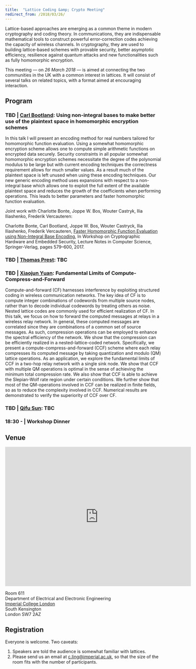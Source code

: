 ```yaml
---
title:  "Lattice Coding &amp; Crypto Meeting"
redirect_from: /2018/03/26/
---
```


Lattice-based approaches are emerging as a common theme in modern cryptography and coding theory. In communications, they are indispensable mathematical tools to construct powerful error-correction codes achieving the capacity of wireless channels. In cryptography, they are used to building lattice-based schemes with provable security, better asymptotic efficiency, resilience against quantum attacks and new functionalities such as fully homomorphic encryption.

This meeting — on *26 March 2018* — is aimed at connecting the two communities in the UK with a common interest in lattices. It will consist of several talks on related topics, with a format aimed at encouraging interaction.

## Program ##

### <span> TBD | [Carl Bootland](https://www.esat.kuleuven.be/cosic/carl-bootland/)</span>: Using non-integral bases to make better use of the plaintext space in homomorphic encryption schemes ###

In this talk I will present an encoding method for real numbers tailored for homomorphic function evaluation. Using a somewhat homomorphic encryption scheme allows one to compute simple arithmetic functions on encrypted data securely. Security constraints in all popular somewhat homomorphic encryption schemes necessitate the degree of the polynomial modulus to be large but with current encoding techniques the correctness requirement allows for much smaller values. As a result much of the plaintext space is left unused when using these encoding techniques. Our new generic encoding method uses expansions with respect to a non-integral base which allows one to exploit the full extent of the available plaintext space and reduces the growth of the coefficients when performing operations. This leads to better parameters and faster homomorphic function evaluation.

Joint work with Charlotte Bonte, Joppe W. Bos, Wouter Castryk, Ilia Iliashenko, Frederik Vercauteren:

Charlotte Bonte, Carl Bootland, Joppe W. Bos, Wouter Castryck, Ilia Iliashenko, Frederik Vercauteren, [Faster Homomorphic Function Evaluation using Non-Integral Base Encoding](https://eprint.iacr.org/2017/333), In Workshop on Cryptographic Hardware and Embedded Security, Lecture Notes in Computer Science, Springer-Verlag, pages 579–600, 2017.

### <span> TBD | [Thomas Prest](https://www.di.ens.fr/~prest/)</span>: TBC ###

### <span> TBD | [Xiaojun Yuan](http://sist.shanghaitech.edu.cn/faculty/yuanxj/)</span>: Fundamental Limits of Compute-Compress-and-Forward ###

Compute-and-forward (CF) harnesses interference by exploiting structured coding in wireless communication networks. The key idea of CF is to compute integer combinations of codewords from multiple source nodes, rather than to decode individual codewords by treating others as noise. Nested lattice codes are commonly used for efficient realization of CF. In this talk, we focus on how to forward the computed messages at relays in a wireless relay network. In general, these computed messages are correlated since they are combinations of a common set of source messages. As such, compression operations can be employed to enhance the spectral efficiency of the network. We show that the compression can be efficiently realized in a nested-lattice-coded network. Specifically, we present a compute-compress-and-forward (CCF) scheme where each relay compresses its computed message by taking quantization and modulo (QM) lattice operations. As an application, we explore the fundamental limits of CCF in a two-hop relay network with a single sink node. We show that CCF with multiple QM operations is optimal in the sense of achieving the minimum total compression rate. We also show that CCF is able to achieve the Slepian-Wolf rate region under certain conditions. We further show that most of the QM-operations involved in CCF can be realized in finite fields, so as to reduce the complexity involved in CCF. Numerical results are demonstrated to verify the superiority of CCF over CF.

### <span> TBD | [Qifu Sun](https://www.researchgate.net/profile/Qifu_Sun)</span>: TBC ###

### <span> 18:30 - | Workshop Dinner </span> ###

## Venue ##

<iframe src="https://www.google.com/maps/embed?pb=!1m14!1m8!1m3!1d2483.7481554015103!2d-0.1774244!3d51.4994889!3m2!1i1024!2i768!4f13.1!3m3!1m2!1s0x0%3A0x31911b371c692e86!2sImperial+College!5e0!3m2!1sen!2suk!4v1457110930221" width="600" height="450" frameborder="0" style="border:0" allowfullscreen></iframe>

Room 611  
Department of Electrical and Electronic Engineering  
[Imperial College London](http://www.imperial.ac.uk/visit/campuses/south-kensington/)  
South Kensington  
London SW7 2AZ  

## Registration ##

Everyone is welcome. Two caveats:

1. Speakers are told the audience is somewhat familiar with lattices.
2. Please send us an email at <c.ling@imperial.ac.uk>, so that the size of the room fits with the
   number of participants.
